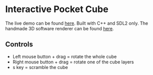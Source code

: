 # Interactive Pocket Cube

The live demo can be found [here](https://marethyu.github.io/rubik2x2/index.html). Built with C++ and SDL2 only. The handmade 3D software renderer can be found [here](https://github.com/marethyu/mgl).

## Controls

- Left mouse button + drag = rotate the whole cube
- Right mouse button + drag = rotate one of the cube layers
- s key = scramble the cube
